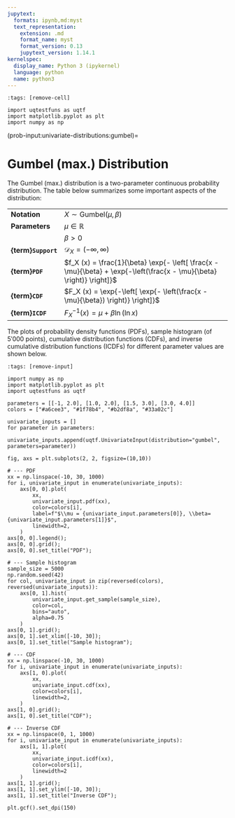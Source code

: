 ```yaml
---
jupytext:
  formats: ipynb,md:myst
  text_representation:
    extension: .md
    format_name: myst
    format_version: 0.13
    jupytext_version: 1.14.1
kernelspec:
  display_name: Python 3 (ipykernel)
  language: python
  name: python3
---
```


```{code-cell} ipython3
:tags: [remove-cell]

import uqtestfuns as uqtf
import matplotlib.pyplot as plt
import numpy as np
```

(prob-input:univariate-distributions:gumbel)=
# Gumbel (max.) Distribution

The Gumbel (max.) distribution is a two-parameter continuous probability distribution.
The table below summarizes some important aspects of the distribution:

|                     |                                                                                                                          |
|---------------------|--------------------------------------------------------------------------------------------------------------------------|
| **Notation**        | $X \sim \mathrm{Gumbel}(\mu, \beta)$                                                                                     |
| **Parameters**      | $\mu \in \mathbb{R}$                                                                                                     |
|                     | $\beta > 0$                                                                                                              |
| **{term}`Support`** | $\mathcal{D}_X = (-\infty, \infty)$                                                                                      |
| **{term}`PDF`**     | $f_X (x) = \frac{1}{\beta} \exp{- \left[ \frac{x - \mu}{\beta} + \exp{-\left(\frac{x - \mu}{\beta} \right)} \right]}$    |
| **{term}`CDF`**     | $F_X (x) = \exp{-\left[ \exp{- \left(\frac{x - \mu}{\beta}) \right)} \right]}$                                           |
| **{term}`ICDF`**    | $F^{-1}_X (x) = \mu + \beta \ln{(\ln{x})}$                                                                               |

The plots of probability density functions (PDFs),
sample histogram (of $5'000$ points),
cumulative distribution functions (CDFs),
and inverse cumulative distribution functions (ICDFs) for different parameter
values are shown below.

```{code-cell} ipython3
:tags: [remove-input]

import numpy as np
import matplotlib.pyplot as plt
import uqtestfuns as uqtf

parameters = [[-1, 2.0], [1.0, 2.0], [1.5, 3.0], [3.0, 4.0]]
colors = ["#a6cee3", "#1f78b4", "#b2df8a", "#33a02c"]

univariate_inputs = []
for parameter in parameters:
    univariate_inputs.append(uqtf.UnivariateInput(distribution="gumbel", parameters=parameter))
    
fig, axs = plt.subplots(2, 2, figsize=(10,10))

# --- PDF
xx = np.linspace(-10, 30, 1000)
for i, univariate_input in enumerate(univariate_inputs):
    axs[0, 0].plot(
        xx,
        univariate_input.pdf(xx),
        color=colors[i],
        label=f"$\\mu = {univariate_input.parameters[0]}, \\beta={univariate_input.parameters[1]}$",
        linewidth=2,
    )
axs[0, 0].legend();
axs[0, 0].grid();
axs[0, 0].set_title("PDF");

# --- Sample histogram
sample_size = 5000
np.random.seed(42)
for col, univariate_input in zip(reversed(colors), reversed(univariate_inputs)):
    axs[0, 1].hist(
        univariate_input.get_sample(sample_size),
        color=col,
        bins="auto",
        alpha=0.75
    )
axs[0, 1].grid();
axs[0, 1].set_xlim([-10, 30]);
axs[0, 1].set_title("Sample histogram");

# --- CDF
xx = np.linspace(-10, 30, 1000)
for i, univariate_input in enumerate(univariate_inputs):
    axs[1, 0].plot(
        xx,
        univariate_input.cdf(xx),
        color=colors[i],
        linewidth=2,
    )
axs[1, 0].grid();
axs[1, 0].set_title("CDF");

# --- Inverse CDF
xx = np.linspace(0, 1, 1000)
for i, univariate_input in enumerate(univariate_inputs):
    axs[1, 1].plot(
        xx,
        univariate_input.icdf(xx),
        color=colors[i],
        linewidth=2
    )
axs[1, 1].grid();
axs[1, 1].set_ylim([-10, 30]);
axs[1, 1].set_title("Inverse CDF");

plt.gcf().set_dpi(150)
```